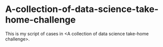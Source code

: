 # A-collection-of-data-science-take-home-challenge
This is my script of cases in &lt;A collection of data science take-home challenge>.
